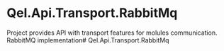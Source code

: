 # Qel.Api.Transport.RabbitMq
Project provides API with transport features for molules communication. RabbitMQ implementation# Qel.Api.Transport.RabbitMq

